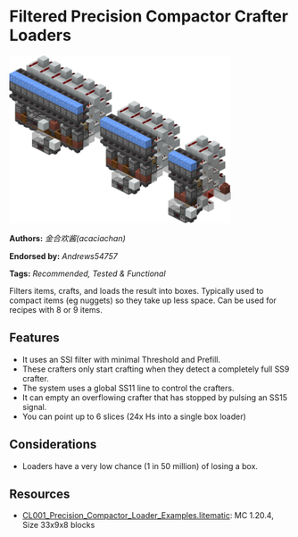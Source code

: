 # Filtered Precision Compactor Crafter Loaders
<img alt="Precision_Compactor_Loader_Examples.png" src="images/Precision_Compactor_Loader_Examples.png?raw=1" height="300px">

**Authors:** *金合欢酱(acaciachan)*

**Endorsed by:** *Andrews54757*

**Tags:** *Recommended, Tested & Functional*

Filters items, crafts, and loads the result into boxes. Typically used to compact items (eg nuggets) so they take up less space. Can be used for recipes with 8 or 9 items.

## Features
- It uses an SSI filter with minimal Threshold and Prefill.
- These crafters only start crafting when they detect a completely full SS9 crafter.
- The system uses a global SS11 line to control the crafters.
- It can empty an overflowing crafter that has stopped by pulsing an SS15 signal.
- You can point up to 6 slices (24x Hs into a single box loader)

## Considerations
- Loaders have a very low chance (1 in 50 million) of losing a box.

## Resources
- [CL001_Precision_Compactor_Loader_Examples.litematic](attachments/CL001_Precision_Compactor_Loader_Examples.litematic): MC 1.20.4, Size 33x9x8 blocks
